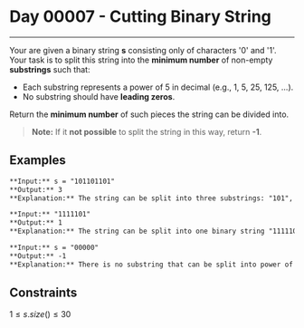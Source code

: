 # Day 00007 - Cutting Binary String

---

Your are given a binary string **s** consisting only of characters '0' and '1'. Your task is to split this string into the **minimum number** of non-empty **substrings** such that:

- Each substring represents a power of 5 in decimal (e.g., 1, 5, 25, 125, ...).
- No substring should have **leading zeros**.

Return the **minimum number** of such pieces the string can be divided into.

> **Note:** If it **not possible** to split the string in this way, return **-1**.

## Examples

```markdown
**Input:** s = "101101101"
**Output:** 3
**Explanation:** The string can be split into three substrings: "101", "101", and "101", each of which is a power of 5 with no leading zeros.
```

```markdown
**Input:** "1111101"
**Output:** 1
**Explanation:** The string can be split into one binary string "1111101" which is 125 in decimal and a power of 5 with no leading zeros.
```

```markdown
**Input:** s = "00000"
**Output:** -1
**Explanation:** There is no substring that can be split into power of **5**.
```

## Constraints

$1 \leq s.size() \leq 30$
